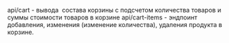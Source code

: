 api/cart - вывода  состава корзины с подсчетом количества товаров и суммы стоимости товаров в корзине
api/cart-items - эндпоинт добавления, изменения (изменение количества), удаления продукта в корзине.
